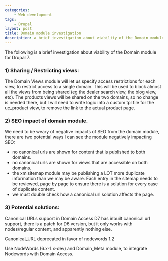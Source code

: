 ```yaml
---
categories:
    - Web development
tags:
    - Drupal
layout: post
title: Domain module investigation
description: a brief investigation about viability of the Domain module for Drupal 7.
---
```


The following is a brief investigation about viability of the Domain module for Drupal 7.

<!--more-->

### 1) Sharing / Restricting views:

The Domain Views module will let us specify access restrictions for each view,
to restrict access to a single domain.  This will be used to block almost all
the views from being shared (eg the dealer search view, the blog view, etc).
The products views will be shared on the two domains, so no change is needed
there, but I will need to write logic into a custom tpl file for the uc_product
view, to remove the link to the actual product page.

### 2) SEO impact of domain module.

We need to be weary of negative impacts of SEO from the domain module, there
are two potential ways I can see the module negatively impacting SEO:

*   no canonical urls are shown for content that is published to both domains.
*   no canonical urls are shown for views that are accessible on both domains.
*   the xmlsitemap module may be publishing a LOT more duplicate information than
    we may be aware. Each entry in the sitemap needs to be reviewed, page by
    page to ensure there is a solution for every case of duplicate content.
*   we must double check how a canonical url solution affects the <front> page.

### 3) Potential solutions:

Canonical URLs support in Domain Access D7 has inbuilt canonical url support,
there is a patch for D6 version, but it only works with nodes/regular content,
and apparently nothing else.

Canonical_URL deprecated in favor of nodewords 1.2

Use NodeWords (6.x-1.x-dev) and Domain_Meta module, to integrate Nodewords with
Domain Access.
